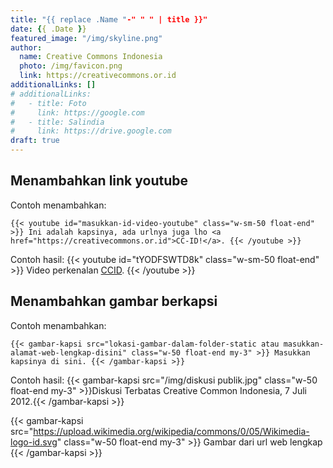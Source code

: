 ```yaml
---
title: "{{ replace .Name "-" " " | title }}"
date: {{ .Date }}
featured_image: "/img/skyline.png"
author:
  name: Creative Commons Indonesia
  photo: /img/favicon.png
  link: https://creativecommons.or.id
additionalLinks: []
# additionalLinks: 
#   - title: Foto
#     link: https://google.com
#   - title: Salindia
#     link: https://drive.google.com
draft: true
---
```


## Menambahkan link youtube
Contoh menambahkan:
```
{{< youtube id="masukkan-id-video-youtube" class="w-sm-50 float-end" >}} Ini adalah kapsinya, ada urlnya juga lho <a href="https://creativecommons.or.id">CC-ID!</a>. {{< /youtube >}}
```
Contoh hasil:
{{< youtube id="tYODFSWTD8k" class="w-sm-50 float-end" >}} Video perkenalan <a href="https://creativecommons.or.id">CCID</a>. {{< /youtube >}}

## Menambahkan gambar berkapsi
Contoh menambahkan:
```
{{< gambar-kapsi src="lokasi-gambar-dalam-folder-static atau masukkan-alamat-web-lengkap-disini" class="w-50 float-end my-3" >}} Masukkan kapsinya di sini. {{< /gambar-kapsi >}}
```
Contoh hasil:
{{< gambar-kapsi src="/img/diskusi publik.jpg" class="w-50 float-end my-3" >}}Diskusi Terbatas Creative Common Indonesia, 7 Juli 2012.{{< /gambar-kapsi >}}

{{< gambar-kapsi src="https://upload.wikimedia.org/wikipedia/commons/0/05/Wikimedia-logo-id.svg" class="w-50 float-end my-3" >}} Gambar dari url web lengkap {{< /gambar-kapsi >}}